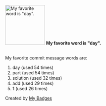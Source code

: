 <img src="https://my-badges.github.io/my-badges/favorite-word.png" alt="My favorite word is &quot;day&quot;." title="My favorite word is &quot;day&quot;." width="128">
<strong>My favorite word is &quot;day&quot;.</strong>
<br><br>

My favorite commit message words are:

1. day (used 54 times)
2. part (used 54 times)
3. solution (used 32 times)
4. add (used 29 times)
5. 1 (used 26 times)


Created by <a href="https://github.com/my-badges/my-badges">My Badges</a>